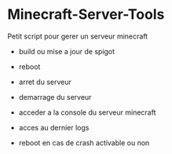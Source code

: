 # Minecraft-Server-Tools

Petit script pour gerer un serveur minecraft

- build ou mise a jour de spigot

- reboot

- arret du serveur

- demarrage du serveur

- acceder a la console du serveur minecraft

- acces au dernier logs

- reboot en cas de crash activable ou non
